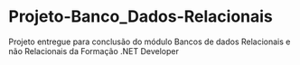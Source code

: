 # Projeto-Banco_Dados-Relacionais
Projeto entregue para conclusão do módulo Bancos de dados Relacionais e não Relacionais da Formação .NET Developer
